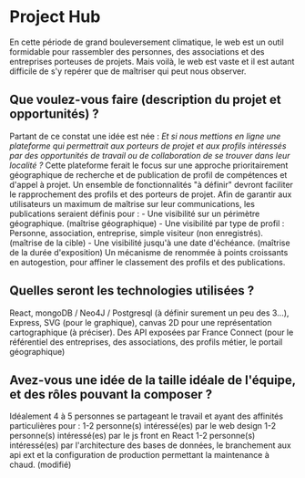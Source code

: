 # Project Hub
En cette période de grand bouleversement climatique, le web est un outil formidable pour rassembler des personnes, des associations et des entreprises porteuses de projets.
Mais voilà, le web est vaste et il est autant difficile de s'y repérer que de maîtriser qui peut nous observer.
## Que voulez-vous faire (description du projet et opportunités) ?
Partant de ce constat une idée est née :
_Et si nous mettions en ligne une plateforme qui permettrait aux porteurs de projet et aux profils intéressés par des opportunités de travail ou de collaboration de se trouver dans leur localité ?_
Cette plateforme ferait le focus sur une approche prioritairement géographique de recherche et de publication de profil de compétences et d'appel à projet.
Un ensemble de fonctionnalités "à définir" devront faciliter le rapprochement des profils et des porteurs de projet.
Afin de garantir aux utilisateurs un maximum de maîtrise sur leur communications,
les publications seraient définis pour :
    - Une visibilité sur un périmètre géographique. (maîtrise géographique)
    - Une visibilité par type de profil : Personne, association, entreprise, simple visiteur (non enregistrés). (maîtrise de la cible)
    - Une visibilité jusqu'à une date d'échéance. (maîtrise de la durée d'exposition)
Un mécanisme de renommée à points croissants en autogestion, pour affiner le classement des profils et des publications.
## Quelles seront les technologies utilisées ?
React, mongoDB / Neo4J / Postgresql (à définir surement un peu des 3...), Express, SVG (pour le graphique), canvas 2D pour une représentation cartographique (à préciser).
Des API exposées par France Connect (pour le référentiel des entreprises, des associations, des profils métier, le portail géographique)
## Avez-vous une idée de la taille idéale de l'équipe, et des rôles pouvant la composer ?
Idéalement 4 à 5 personnes se partageant le travail et ayant des affinités particulières pour :
1-2 personne(s) intéressé(es) par le web design
1-2 personne(s) intéressé(es) par le js front en React
1-2 personne(s) intéressé(es) par l'architecture des bases de données, le branchement aux api ext et la configuration de production permettant la maintenance à chaud. (modifié) 
